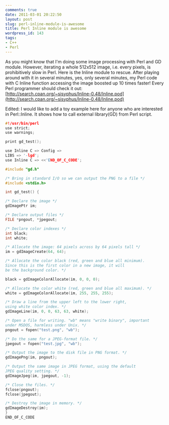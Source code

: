 ```yaml
---
comments: true
date: 2011-03-01 20:22:50
layout: post
slug: perl-inline-module-is-awesome
title: Perl Inline module is awesome
wordpress_id: 143
tags:
- C++
- Perl
---
```


As you might know that I'm doing some image processing with Perl and GD module. However, iterating
a whole 512x512 image, i.e. every pixels, is prohibitively slow in Perl. Here is the Inline module
to rescue. After playing around with it in several minutes, yes, only several minutes, my Perl code
with C Inline function accessing the image boosted up 10 times faster! Every Perl programmer should
check it out:
[http://search.cpan.org/~sisyphus/Inline-0.48/Inline.pod](http://search.cpan.org/~sisyphus/Inline-0.48/Inline.pod)

Edited: I would like to add a toy example here for anyone who are interested in Perl::Inline. It
shows how to call external library(GD) from Perl script.

```c
#!/usr/bin/perl
use strict;
use warnings;

print gd_test();

use Inline C => Config =>
LIBS => '-lgd';
use Inline C => <<'END_OF_C_CODE';

#include "gd.h"

/* Bring in standard I/O so we can output the PNG to a file */
#include <stdio.h>

int gd_test() {

/* Declare the image */
gdImagePtr im;

/* Declare output files */
FILE *pngout, *jpegout;

/* Declare color indexes */
int black;
int white;

/* Allocate the image: 64 pixels across by 64 pixels tall */
im = gdImageCreate(64, 64);

/* Allocate the color black (red, green and blue all minimum).
Since this is the first color in a new image, it will
be the background color. */

black = gdImageColorAllocate(im, 0, 0, 0);

/* Allocate the color white (red, green and blue all maximum). */
white = gdImageColorAllocate(im, 255, 255, 255);

/* Draw a line from the upper left to the lower right,
using white color index. */
gdImageLine(im, 0, 0, 63, 63, white);

/* Open a file for writing. "wb" means "write binary", important
under MSDOS, harmless under Unix. */
pngout = fopen("test.png", "wb");

/* Do the same for a JPEG-format file. */
jpegout = fopen("test.jpg", "wb");

/* Output the image to the disk file in PNG format. */
gdImagePng(im, pngout);

/* Output the same image in JPEG format, using the default
JPEG quality setting. */
gdImageJpeg(im, jpegout, -1);

/* Close the files. */
fclose(pngout);
fclose(jpegout);

/* Destroy the image in memory. */
gdImageDestroy(im);
}
END_OF_C_CODE
```
